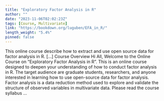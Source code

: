 ```yaml
---
title: "Exploratory Factor Analysis in R"
author: ""
date: "2023-11-06T02:02:23Z"
tags: [Course, Multivariate]
link: "https://bookdown.org/luguben/EFA_in_R/"
length_weight: "5.4%"
pinned: false
---
```


This online course describe how to extract and use open source data for factor analysis in R. [...] Course Overview Hi All, Welcome to the Online Course on “Exploratory Factor Analysis in R”. This is an online course designed to deepen your understanding of how to conduct factor analysis in R. The target audience are graduate students, researchers, and anyone interested in learning how to use open-source data for factor analysis. Factor analysis is a data reduction method used to explore and validate the structure of observed variables in multivariate data. Please read the course syllabus ...
